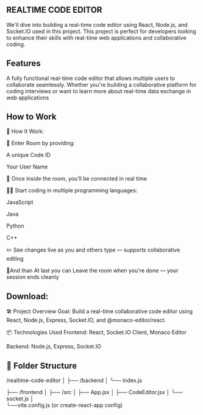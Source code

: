 
## REALTIME CODE EDITOR
We'll dive into building a real-time code editor using React, Node.js, and Socket.IO used in this project. This project is perfect for developers looking to enhance their skills with real-time web applications and collaborative coding.
## Features
A fully functional real-time code editor that allows multiple users to collaborate seamlessly. Whether you're building a collaborative platform for coding interviews or want to learn more about real-time data exchange in web applications

## How to Work 
🚀 How It Work:

🔑 Enter Room by providing:

A unique Code ID

Your User Name

🚪 Once inside the room, you’ll be connected in real time

🧑‍💻 Start coding in multiple programming languages:

JavaScript

Java

Python

C++

✏️ See changes live as you and others type — supports collaborative editing

🚶And than At last you can Leave the room when you're done — your session ends cleanly
## Download:
🛠️ Project Overview
Goal: Build a real-time collaborative code editor using React, Node.js, Express, Socket.IO, and @monaco-editor/react.

📦 Technologies Used
Frontend: React, Socket.IO Client, Monaco Editor

Backend: Node.js, Express, Socket.IO


## 📁 Folder Structure
/realtime-code-editor
│
├── /backend
│   └── index.js


├── /frontend
│   ├── /src
│       ├── App.jsx
│       ├── CodeEditor.jsx
│       └── socket.js
│   
└──vite.config.js (or create-react-app config)

